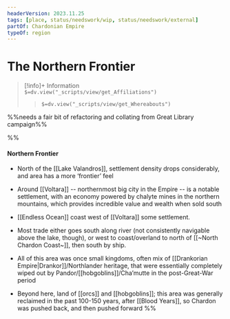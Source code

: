 ```yaml
---
headerVersion: 2023.11.25
tags: [place, status/needswork/wip, status/needswork/external]
partOf: Chardonian Empire
typeOf: region
---
```

# The Northern Frontier
>[!info]+ Information  
> `$=dv.view("_scripts/view/get_Affiliations")`  
>> `$=dv.view("_scripts/view/get_Whereabouts")`


%%needs a fair bit of refactoring and collating from Great Library campaign%%

%%
#### Northern Frontier

- North of the [[Lake Valandros]], settlement density drops considerably, and area has a more ‘frontier’ feel
    
- Around [[Voltara]] -- northernmost big city in the Empire -- is a notable settlement, with an economy powered by chalyte mines in the northern mountains, which provides incredible value and wealth when sold south
    
- [[Endless Ocean]] coast west of [[Voltara]] some settlement. 
    
- Most trade either goes south along river (not consistently navigable above the lake, though), or west to coast/overland to north of [[~North Chardon Coast~]], then south by ship.
    
- All of this area was once small kingdoms, often mix of [[Drankorian Empire|Drankor]]/Northlander heritage, that were essentially completely wiped out by Pandor/[[hobgoblins]]/Cha’mutte in the post-Great-War period
    
- Beyond here, land of [[orcs]] and [[hobgoblins]]; this area was generally reclaimed in the past 100-150 years, after [[Blood Years]], so Chardon was pushed back, and then pushed forward
%%
